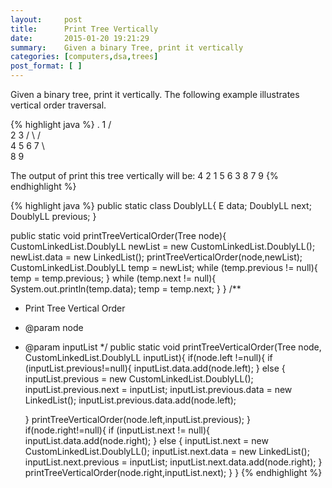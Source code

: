 ```yaml
---
layout:     post
title:      Print Tree Vertically
date:       2015-01-20 19:21:29
summary:    Given a binary Tree, print it vertically
categories: [computers,dsa,trees]
post_format: [ ]
---
```

Given a binary tree, print it vertically. The following example illustrates vertical order traversal.

{% highlight java %}
	  .
          1
        /    \
       2      3
      / \    / \
     4   5  6   7
             \   \
              8   9 
               
			  
The output of print this tree vertically will be:
4
2
1 5 6
3 8
7
9 
{% endhighlight %}

{% highlight java %}
public static class DoublyLL<E>{
    E data;
    DoublyLL<E> next;
    DoublyLL<E> previous;
}

public static void printTreeVerticalOrder(Tree node){
    CustomLinkedList.DoublyLL<List> newList = new CustomLinkedList.DoublyLL<List>();
    newList.data = new LinkedList();
    printTreeVerticalOrder(node,newList);
    CustomLinkedList.DoublyLL temp = newList;
    while (temp.previous != null){
        temp = temp.previous;
    }
    while (temp.next != null){
        System.out.println(temp.data);
        temp = temp.next;
    }
}
/**
 * Print Tree Vertical Order
 * @param node
 * @param inputList
 */
public static void printTreeVerticalOrder(Tree node, CustomLinkedList.DoublyLL<List> inputList){
  if(node.left !=null){
      if (inputList.previous!=null){
          inputList.data.add(node.left);
      } else {
          inputList.previous = new CustomLinkedList.DoublyLL<List>();
          inputList.previous.next = inputList;
          inputList.previous.data = new LinkedList();
          inputList.previous.data.add(node.left);

      }
      printTreeVerticalOrder(node.left,inputList.previous);
  }
  if(node.right!=null){
      if (inputList.next != null){
          inputList.data.add(node.right);
      } else {
          inputList.next = new CustomLinkedList.DoublyLL<List>();
          inputList.next.data = new LinkedList();
          inputList.next.previous = inputList;
          inputList.next.data.add(node.right);
      }
      printTreeVerticalOrder(node.right,inputList.next);
  }
}
{% endhighlight %}
